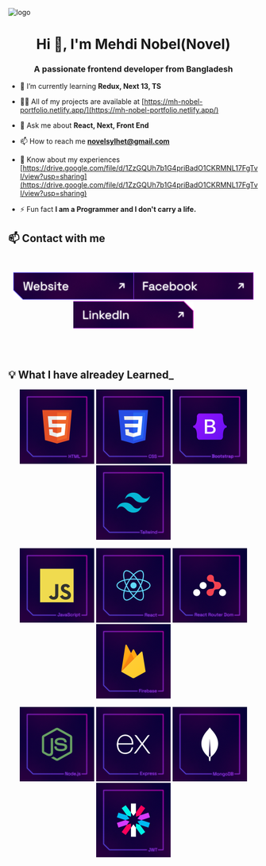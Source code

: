 ![logo](https://github.com/git4novel/git4novel/blob/main/1.png)
<h1 align="center">Hi 👋, I'm Mehdi Nobel(Novel)</h1>
<h3 align="center">A passionate frontend developer from Bangladesh</h3>

- 🌱 I’m currently learning **Redux, Next 13, TS**

- 👨‍💻 All of my projects are available at [https://mh-nobel-portfolio.netlify.app/](https://mh-nobel-portfolio.netlify.app/)

- 💬 Ask me about **React, Next, Front End**

- 📫 How to reach me **novelsylhet@gmail.com**

- 📄 Know about my experiences [https://drive.google.com/file/d/1ZzGQUh7b1G4priBadO1CKRMNL17FgTvI/view?usp=sharing](https://drive.google.com/file/d/1ZzGQUh7b1G4priBadO1CKRMNL17FgTvI/view?usp=sharing)

- ⚡ Fun fact **I am a Programmer and I don't carry a life.**


## :mailbox: Contact with me

<br/>

***<p align="center"> [<img height="55" src="https://raw.githubusercontent.com/ProgrammingHero1/ProgrammingHero1/main/image/website.png">](https://mh-nobel-portfolio.netlify.app/)[<img height="55" src="https://raw.githubusercontent.com/ProgrammingHero1/ProgrammingHero1/main/image/facebook.png">](https://www.facebook.com/profile.php?id=100088820163876)[<img height="55" src="https://raw.githubusercontent.com/ProgrammingHero1/ProgrammingHero1/main/image/linkedin.png">](https://www.linkedin.com/in/mehdi-h-novel/) </p>***

<br/>
<br/>

## :bulb: What I have alreadey Learned_

<p align="center">
<img height="150" src="https://github.com/git4novel/git4novel/blob/main/HTML.png"/>
<img height="150" src="https://github.com/git4novel/git4novel/blob/main/CSS.png"/>
<img height="150" src="https://github.com/git4novel/git4novel/blob/main/Bootstrap.png"/>
<img height="150" src="https://github.com/git4novel/git4novel/blob/main/Tailwind.png"/>
</p>
<p align="center">
<img height="150" src="https://github.com/git4novel/git4novel/blob/main/JavaScript.png"/>
<img height="150" src="https://github.com/git4novel/git4novel/blob/main/React.png"/>
<img height="150" src="https://github.com/git4novel/git4novel/blob/main/ReactRouterDom.png"/>
<img height="150" src="https://github.com/git4novel/git4novel/blob/main/Firebase.png"/>
</p>
<p align="center">
<img height="150" src="https://github.com/git4novel/git4novel/blob/main/Nodejs.png"/>
<img height="150" src="https://github.com/git4novel/git4novel/blob/main/Express.png"/>
<img height="150" src="https://github.com/git4novel/git4novel/blob/main/MongoDB.png"/>
<img height="150" src="https://github.com/git4novel/git4novel/blob/main/JWT.png"/>
</p>

<br />
<br/>
